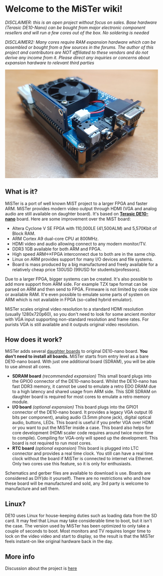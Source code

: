# Welcome to the MiSTer wiki!

_DISCLAIMER: this is an open project without focus on sales. Base hardware (Terasic DE10-Nano) can be bought from major electronic component resellers and will run a few cores out of the box. No soldering is needed_ 

_DISCLAIMER2: Many cores require RAM expansion hardware which can be assembled or bought from a few sources in the forums. The author of this project and contributors are NOT affiliated to these vendors and do not derive any income from it. Please direct any inquiries or concerns about expansion hardware to relevant third parties_

![photo](pictures/MiSTer.jpg)

## What is it?

MiSTer is a port of well known MiST project to a larger FPGA and faster ARM. MiSTer provides modern video output through HDMI (VGA and analog audio are still available on daughter board). It's based on [**Terasic DE10-nano**](http://www.terasic.com.tw/cgi-bin/page/archive.pl?Language=English&CategoryNo=167&No=1046) board.
Here are some improvement over the MiST board:

* Altera Cyclone V SE FPGA with 110,000LE (41,500ALM) and 5,570Kbit of Block RAM.
* ARM Cortex A9 dual-core CPU at 800MHz.
* HDMI video and audio allowing connect to any modern monitor/TV.
* DDR3 1GB available for both ARM and FPGA.
* High speed ARM<->FPGA interconnect due to both are in the same chip.
* Linux on ARM provides support for many I/O devices and file systems.
* Board is mass produced by a big manufactured and freely available for a relatively cheap price 130USD (99USD for students/professors).

Due to a larger FPGA, bigger systems can be created. It's also possible to add more support from ARM side. For example TZX tape format can be parsed on ARM and then send to FPGA. Firmware is not limited by code size or available RAM. It'e even possible to emulate some parts of system on ARM which is not available in FPGA (so-called hybrid emulator). 

MiSTer scales original video resolution to a standard HDMI resolution (usually 1280x720p60), so you don't need to look for some ancient monitor with VGA input supporting non-standard resolution and frame rates. For purists VGA is still available and it outputs original video resolution.

## How does it work?

MiSTer adds several [daughter boards](https://github.com/MiSTer-devel/Hardware_MiSTer) to original DE10-nano board. **You don't need to install all boards.** MiSTer starts from entry level as a bare DE10-nano board. With just one additional board (SDRAM), you will be able to use almost all cores.
* **SDRAM board** _(recommended expansion)_ This small board plugs into the GPIO0 connector of the DE10-nano board. Whilst the DE10-nano has fast DDR3 memory, it cannot be used to emulate a retro EDO DRAM due to a high latency and shared usage from ARM side. This SDR SDRAM on daughter board is required for most cores to emulate a retro memory module.
* **I/O board** _(optional expansion)_ This board plugs into the GPIO1 connector of the DE10-nano board. It provides a legacy VGA output (6 bits per component), analog audio (3.5mm phone jack), digital optical audio, buttons, LEDs. This board is useful if you prefer VGA over HDMI or you want to put the MiSTer inside a case. This board also helps for  core development (HDMI scaler code requires around twice more time to compile). Compiling for VGA-only will speed up the development. This board is not required to run most cores.
* **RTC board** _(optional expansion)_ This board is plugged into LTC connector and provides a real time clock. You still can have a real time clock without the board if MiSTer is connected to internet via Ethernet. Only two cores use this feature, so it is only for enthusiasts.

Schematics and gerber files are available to download is use. Boards are considered as DIY(do it yourself). There are no restrictions who and how these board will be manufactured and sold, any 3rd party is welcome to manufacture and sell them.

## Linux?

DE10 uses Linux for house-keeping duties such as loading data from the SD card. It may feel that Linux may take considerable time to boot, but it isn't the case. The version used by MiSTer has been optimized to only take a couple of seconds to boot. Most monitors and TV requires longer time to lock on the video video and start to display, so the result is that the MiSTer feels instant-on like original hardware back in the day.

## More info
Discussion about the project is [here](http://www.atari-forum.com/viewforum.php?f=117)